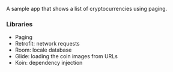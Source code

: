 A sample app that shows a list of cryptocurrencies using paging. 


### Libraries
* Paging
* Retrofit: network requests
* Room: locale database
* Glide: loading the coin images from URLs
* Koin: dependency injection
